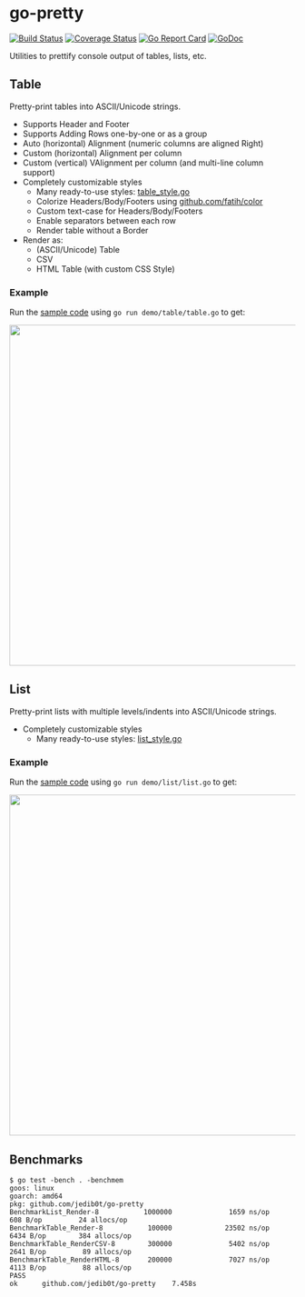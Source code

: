 # go-pretty

[![Build Status](https://travis-ci.org/jedib0t/go-pretty.svg?branch=master)](https://travis-ci.org/jedib0t/go-pretty)
[![Coverage Status](https://coveralls.io/repos/github/jedib0t/go-pretty/badge.svg?branch=master)](https://coveralls.io/github/jedib0t/go-pretty?branch=master)
[![Go Report Card](https://goreportcard.com/badge/github.com/jedib0t/go-pretty)](https://goreportcard.com/report/github.com/jedib0t/go-pretty)
[![GoDoc](https://godoc.org/github.com/jedib0t/go-pretty?status.svg)](https://godoc.org/github.com/jedib0t/go-pretty)

Utilities to prettify console output of tables, lists, etc.

## Table

Pretty-print tables into ASCII/Unicode strings.

  - Supports Header and Footer
  - Supports Adding Rows one-by-one or as a group
  - Auto (horizontal) Alignment (numeric columns are aligned Right)
  - Custom (horizontal) Alignment per column
  - Custom (vertical) VAlignment per column (and multi-line column support)
  - Completely customizable styles
    - Many ready-to-use styles: [table_style.go](table_style.go)
    - Colorize Headers/Body/Footers using [github.com/fatih/color][fatih.color]
    - Custom text-case for Headers/Body/Footers
    - Enable separators between each row
    - Render table without a Border
  - Render as:
    - (ASCII/Unicode) Table
    - CSV
    - HTML Table (with custom CSS Style)

### Example

Run the [sample code](demo/table/table.go) using `go run demo/table/table.go` to get:

<img src="demo/table/table.png" width="600px"/>

## List

Pretty-print lists with multiple levels/indents into ASCII/Unicode strings.

  - Completely customizable styles
    - Many ready-to-use styles: [list_style.go](list_style.go)

### Example

Run the [sample code](demo/list/list.go) using `go run demo/list/list.go` to get:

<img src="demo/list/list.png" width="600px"/>

## Benchmarks

```
$ go test -bench . -benchmem
goos: linux                                                                                                           
goarch: amd64                                                                                                         
pkg: github.com/jedib0t/go-pretty                                                                                     
BenchmarkList_Render-8           1000000              1659 ns/op             608 B/op         24 allocs/op            
BenchmarkTable_Render-8           100000             23502 ns/op            6434 B/op        384 allocs/op            
BenchmarkTable_RenderCSV-8        300000              5402 ns/op            2641 B/op         89 allocs/op            
BenchmarkTable_RenderHTML-8       200000              7027 ns/op            4113 B/op         88 allocs/op            
PASS                                                                                                                  
ok      github.com/jedib0t/go-pretty    7.458s                                                                        
```


[fatih.color]: https://github.com/fatih/color
